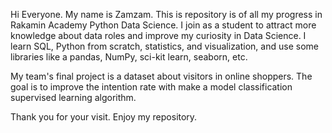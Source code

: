 Hi Everyone. My name is Zamzam.
This is repository is of all my progress in Rakamin Academy Python Data Science. I join as a student to attract more knowledge about data roles and improve my curiosity in Data Science. I learn SQL, Python from scratch, statistics, and visualization, and use some libraries like a pandas, NumPy, sci-kit learn, seaborn, etc. 

My team's final project is a dataset about visitors in online shoppers. The goal is to improve the intention rate with make a model classification supervised learning algorithm.

Thank you for your visit. Enjoy my repository.
